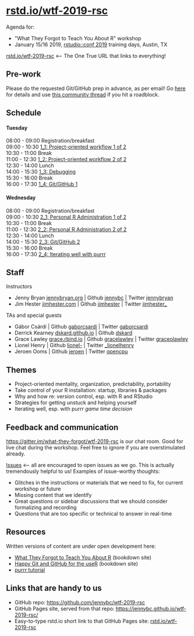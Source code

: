 # [rstd.io/wtf-2019-rsc](https://rstd.io/wtf-2019-rsc)

Agenda for:

  * "What They Forgot to Teach You About R" workshop
  * January 15/16 2019, [rstudio::conf 2019](https://www.rstudio.com/conference/) training days, Austin, TX

[rstd.io/wtf-2019-rsc](https://rstd.io/wtf-2019-rsc) <-- The One True URL that links to everything!

## Pre-work

Please do the requested Git/GitHub prep in advance, as per email! Go [here](http://happygitwithr.com/workshops.html#pre-workshop-set-up) for details and use [this community thread](https://community.rstudio.com/t/what-they-forgot-to-teach-you-system-setup-for-rstudio-conf-2019/20914) if you hit a roadblock.

## Schedule

#### Tuesday

08:00 - 09:00 Registration/breakfast  
09:00 - 10:30 [1_1: Project-oriented workflow 1 of 2](day1_1)  
10:30 - 11:00 Break  
11:00 - 12:30 [1_2: Project-oriented workflow 2 of 2](day1_2)    
12:30 - 14:00 Lunch  
14:00 - 15:30 [1_3: Debugging](day1_3)   
15:30 - 16:00 Break  
16:00 - 17:30 [1_4: Git/GitHub 1](day1_4)  

#### Wednesday

08:00 - 09:00 Registration/breakfast  
09:00 - 10:30 [2_1: Personal R Administration 1 of 2](day2_1)  
10:30 - 11:00 Break  
11:00 - 12:30 [2_2: Personal R Administration 2 of 2](day2_2)  
12:30 - 14:00 Lunch  
14:00 - 15:30 [2_3: Git/GitHub 2](day2_3)  
15:30 - 16:00 Break  
16:00 - 17:30 [2_4: Iterating well with purrr](day2_4)  

## Staff

Instructors

  * Jenny Bryan [jennybryan.org](https://jennybryan.org) \| Github [jennybc](https://github.com/jennybc) \| Twitter [jennybryan](https://twitter.com/jennybryan)
  * Jim Hester [jimhester.com](https://www.jimhester.com) \| Github [jimhester](https://github.com/jimhester) \| Twitter [jimhester_](https://twitter.com/jimhester_)
  
TAs and special guests

  * Gábor Csárdi \| Github [gaborcsardi](https://github.com/gaborcsardi) \| Twitter [gaborcsardi](https://twitter.com/gaborcsardi)
  * Derrick Kearney [dskard.github.io](http://dskard.github.io) \| Github [dskard](https://github.com/dskard)
  * Grace Lawley [grace.rbind.io](https://grace.rbind.io) \| Github [gracelawley](https://github.com/gracelawley) \| Twitter [graceolawley](https://twitter.com/graceolawley)
  * Lionel Henry \| Github [lionel-](https://github.com/lionel-) \| Twitter [_lionelhenry](https://twitter.com/_lionelhenry)
  * Jeroen Ooms \| Github [jeroen](https://github.com/jeroen) \| Twitter [opencpu](https://twitter.com/opencpu)

## Themes

  * Project-oriented mentality, organization, predictability, portability
  * Take control of your R installation: startup, libraries & packages
  * Why and how re: version control, esp. with R and RStudio
  * Strategies for getting unstuck and helping yourself
  * Iterating well, esp. with purrr *game time decision*

## Feedback and communication

<https://gitter.im/what-they-forgot/wtf-2019-rsc> is our chat room. Good for live chat during the workshop. Feel free to ignore if you are overstimulated already.

[Issues](https://github.com/jennybc/wtf-2019-rsc/issues) <-- all are encouraged to open issues as we go. This is actually tremendously helpful to us! Examples of issue-worthy thoughts:

  * Glitches in the instructions or materials that we need to fix, for current workshop or future
  * Missing content that we identify
  * Great questions or sidebar discussions that we should consider formalizing and recording
  * Questions that are too specific or technical to answer in real-time

## Resources

Written versions of content are under open development here:

  * [What They Forgot to Teach You About R](https://whattheyforgot.org) (bookdown site)
  * [Happy Git and GitHub for the useR](http://happygitwithr.com) (bookdown site)
  * [purrr tutorial](https://jennybc.github.io/purrr-tutorial/)
  
## Links that are handy to us

  * GitHub repo: <https://github.com/jennybc/wtf-2019-rsc>
  * GitHub Pages site, served from that repo: <https://jennybc.github.io/wtf-2019-rsc/>
  * Easy-to-type rstd.io short link to that GitHub Pages site: [rstd.io/wtf-2019-rsc](https://rstd.io/wtf-2019-rsc)
